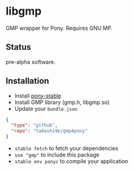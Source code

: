 # libgmp

GMP wrapper for Pony. Requires GNU MP.

## Status

pre-alpha software.

## Installation

* Install [pony-stable](https://github.com/ponylang/pony-stable)
* Install GMP library (gmp.h, libgmp.so)
* Update your `bundle.json`

```json
{
  "type": "github",
  "repo": "tadashi9e/gmp4pony"
}
```

* `stable fetch` to fetch your dependencies
* `use "gmp"` to include this package
* `stable env ponyc` to compile your application
